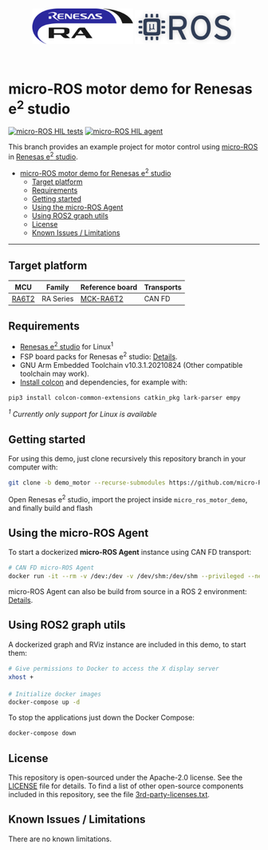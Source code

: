 <br/>
<a>
   <p align="center">
      <img width="40%" src=".images/renesas_logo.gif">
      <img width="40%" src=".images/microros_logo.png">
   </p>
</a>
<br/>

# micro-ROS motor demo for Renesas e<sup>2</sup> studio

[![micro-ROS HIL tests](https://github.com/micro-ROS/micro_ros_renesas_testbench/actions/workflows/ci.yml/badge.svg)](https://github.com/micro-ROS/micro_ros_renesas_testbench/actions/workflows/ci.yml)
[![micro-ROS HIL agent](https://github.com/micro-ROS/micro_ros_renesas_testbench/actions/workflows/build_agent.yml/badge.svg)](https://github.com/micro-ROS/micro_ros_renesas_testbench/actions/workflows/build_agent.yml)

This branch provides an example project for motor control using [micro-ROS](https://micro.ros.org/) in [Renesas e<sup>2</sup> studio](https://www.renesas.com/us/en/software-tool/e-studio).

- [micro-ROS motor demo for Renesas e<sup>2</sup> studio](#micro-ros-motor-demo-for-renesas-esup2sup-studio)
  - [Target platform](#target-platform)
  - [Requirements](#requirements)
  - [Getting started](#getting-started)
  - [Using the micro-ROS Agent](#using-the-micro-ros-agent)
  - [Using ROS2 graph utils](#using-ros2-graph-utils)
  - [License](#license)
  - [Known Issues / Limitations](#known-issues--limitations)

---
## Target platform

| MCU | Family | Reference board | Transports |
| --- | ------ | --------------- | ---------- |
| [RA6T2](https://www.renesas.com/us/en/products/microcontrollers-microprocessors/ra-cortex-m-mcus/ra6t2-240mhz-arm-cortex-m33-trustzone-high-real-time-engine-motor-control)     | RA Series | [MCK-RA6T2](https://www.renesas.com/us/en/products/microcontrollers-microprocessors/ra-cortex-m-mcus/rtk0ema270s00020bj-mck-ra6t2-renesas-flexible-motor-control-kit-ra6t2-mcu-group) | CAN FD |

## Requirements

- [Renesas e<sup>2</sup> studio](https://www.renesas.com/us/en/software-tool/e-studio) for Linux<sup>1</sup>
- FSP board packs for Renesas e<sup>2</sup> studio: [Details](fps_install_packs.md).
- GNU Arm Embedded Toolchain v10.3.1.20210824 (Other compatible toolchain may work).
- [Install colcon](https://colcon.readthedocs.io/en/released/user/installation.html) and dependencies, for example with:

```bash
pip3 install colcon-common-extensions catkin_pkg lark-parser empy
```

*<sup>1</sup> Currently only support for Linux is available*

## Getting started

For using this demo, just clone recursively this repository branch in your computer with:

```bash
git clone -b demo_motor --recurse-submodules https://github.com/micro-ROS/micro_ros_renesas_demos
```

Open Renesas e<sup>2</sup> studio, import the project inside `micro_ros_motor_demo`, and finally build and flash

## Using the micro-ROS Agent

To start a dockerized **micro-ROS Agent** instance using CAN FD transport:

```bash
# CAN FD micro-ROS Agent
docker run -it --rm -v /dev:/dev -v /dev/shm:/dev/shm --privileged --net=host microros/micro-ros-agent:$ROS_DISTRO canfd --dev [YOUR CAN INTERFACE] -v6
```

micro-ROS Agent can also be build from source in a ROS 2 environment: [Details](https://micro.ros.org/docs/tutorials/core/first_application_linux/).

## Using ROS2 graph utils

A dockerized graph and RViz instance are included in this demo, to start them:
```bash
# Give permissions to Docker to access the X display server
xhost +

# Initialize docker images
docker-compose up -d
```

To stop the applications just down the Docker Compose:
```bash
docker-compose down
```

## License

This repository is open-sourced under the Apache-2.0 license. See the [LICENSE](LICENSE) file for details.
To find a list of other open-source components included in this repository,
see the file [3rd-party-licenses.txt](3rd-party-licenses.txt).

## Known Issues / Limitations

There are no known limitations.
